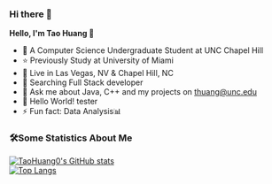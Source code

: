 ### Hi there 👋  

**Hello, I'm Tao Huang 👋**  
*   🌱 A Computer Science Undergraduate Student at UNC Chapel Hill  
*   ⭐ Previously Study at University of Miami  
*   👯 Live in Las Vegas, NV & Chapel Hill, NC  
*   🔭 Searching Full Stack developer  
*   💬 Ask me about Java, C++ and my projects on thuang@unc.edu  
*   🤔 Hello World! tester  
*   ⚡ Fun fact: Data Analysis📊  


### 🛠Some Statistics About Me

[![TaoHuang0's GitHub stats](https://github-readme-stats.vercel.app/api?username=TaoHuang0)](https://github.com/anuraghazra/github-readme-stats)  
[![Top Langs](https://github-readme-stats.vercel.app/api/top-langs/?username=TaoHuang0)](https://github.com/anuraghazra/github-readme-stats)


<!--
**TaoHuang0/TaoHuang0** is a ✨ _special_ ✨ repository because its `README.md` (this file) appears on your GitHub profile.

Here are some ideas to get you started:

- 🔭 I’m currently working on ...
- 🌱 I’m currently learning ...
- 👯 I’m looking to collaborate on ...
- 🤔 I’m looking for help with ...
- 💬 Ask me about ...
- 📫 How to reach me: ...
- 😄 Pronouns: ...
- ⚡ Fun fact: ...
-->
